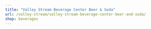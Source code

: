 ```yaml
---
title: "Valley Stream Beverage Center Beer & Soda"
url: /valley-stream/valley-stream-beverage-center-beer-and-soda/
shop: beverages
---
```

